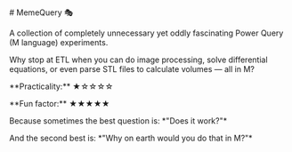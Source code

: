 \# MemeQuery 🎭

A collection of completely unnecessary yet oddly fascinating Power Query (M language) experiments.  

Why stop at ETL when you can do image processing, solve differential equations, or even parse STL files to calculate volumes — all in M?  



\*\*Practicality:\*\* ★☆☆☆☆  

\*\*Fun factor:\*\* ★★★★★  



Because sometimes the best question is: \*"Does it work?"\*  

And the second best is: \*"Why on earth would you do that in M?"\*

